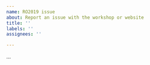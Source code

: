 ```yaml
---
name: RO2019 issue
about: Report an issue with the workshop or website
title: ''
labels: ''
assignees: ''

---
```

<!-- For confidential matters instead contact the workflow organizers at ro2019@easychair.org -->

...
